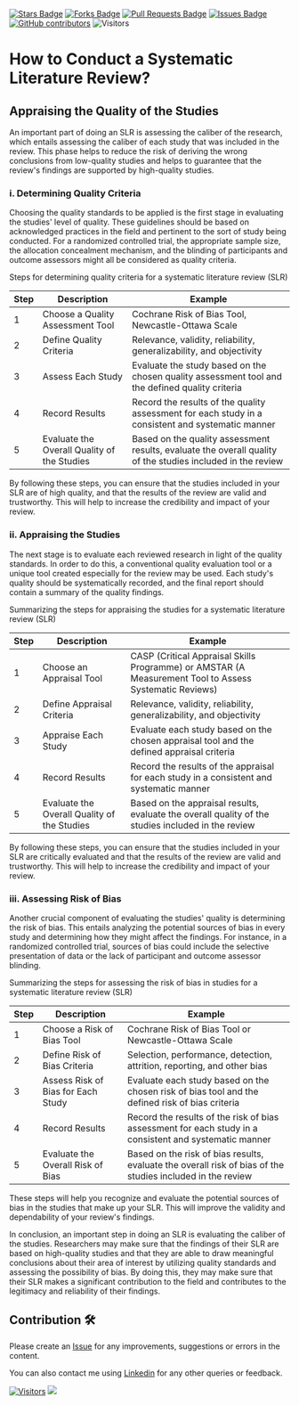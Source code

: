 <a href="https://github.com/drshahizan/SLR-MIIT/stargazers"><img src="https://img.shields.io/github/stars/drshahizan/SLR-MIIT" alt="Stars Badge"/></a>
<a href="https://github.com/drshahizan/SLR-MIIT/network/members"><img src="https://img.shields.io/github/forks/drshahizan/SLR-MIIT" alt="Forks Badge"/></a>
<a href="https://github.com/drshahizan/SLR-MIIT"><img src="https://img.shields.io/github/issues-pr/drshahizan/SLR-MIIT" alt="Pull Requests Badge"/></a>
<a href="https://github.com/drshahizan/SLR-MIIT/issues"><img src="https://img.shields.io/github/issues/drshahizan/SLR-MIIT" alt="Issues Badge"/></a>
<a href="https://github.com/drshahizan/SLR-MIIT/graphs/contributors"><img alt="GitHub contributors" src="https://img.shields.io/github/contributors/drshahizan/SLR-MIIT?color=2b9348"></a>
![Visitors](https://api.visitorbadge.io/api/visitors?path=https%3A%2F%2Fgithub.com%2Fdrshahizan%2FSLR-MIIT&labelColor=%23d9e3f0&countColor=%23697689&style=flat)

# How to Conduct a Systematic Literature Review?

## Appraising the Quality of the Studies

An important part of doing an SLR is assessing the caliber of the research, which entails assessing the caliber of each study that was included in the review. This phase helps to reduce the risk of deriving the wrong conclusions from low-quality studies and helps to guarantee that the review's findings are supported by high-quality studies.

### i. Determining Quality Criteria
Choosing the quality standards to be applied is the first stage in evaluating the studies' level of quality. These guidelines should be based on acknowledged practices in the field and pertinent to the sort of study being conducted. For a randomized controlled trial, the appropriate sample size, the allocation concealment mechanism, and the blinding of participants and outcome assessors might all be considered as quality criteria.

Steps for determining quality criteria for a systematic literature review (SLR)

| Step | Description                         | Example |
|------|-------------------------------------|------------------------------------------------------|
| 1    | Choose a Quality Assessment Tool    | Cochrane Risk of Bias Tool, Newcastle-Ottawa Scale    |
| 2    | Define Quality Criteria              | Relevance, validity, reliability, generalizability, and objectivity |
| 3    | Assess Each Study                   | Evaluate the study based on the chosen quality assessment tool and the defined quality criteria |
| 4    | Record Results                      | Record the results of the quality assessment for each study in a consistent and systematic manner |
| 5    | Evaluate the Overall Quality of the Studies | Based on the quality assessment results, evaluate the overall quality of the studies included in the review |

By following these steps, you can ensure that the studies included in your SLR are of high quality, and that the results of the review are valid and trustworthy. This will help to increase the credibility and impact of your review.

### ii. Appraising the Studies
The next stage is to evaluate each reviewed research in light of the quality standards. In order to do this, a conventional quality evaluation tool or a unique tool created especially for the review may be used. Each study's quality should be systematically recorded, and the final report should contain a summary of the quality findings.

Summarizing the steps for appraising the studies for a systematic literature review (SLR)

| Step | Description                      | Example |
|------|----------------------------------|------------------------------------------------------|
| 1    | Choose an Appraisal Tool         | CASP (Critical Appraisal Skills Programme) or AMSTAR (A Measurement Tool to Assess Systematic Reviews) |
| 2    | Define Appraisal Criteria         | Relevance, validity, reliability, generalizability, and objectivity |
| 3    | Appraise Each Study               | Evaluate each study based on the chosen appraisal tool and the defined appraisal criteria |
| 4    | Record Results                    | Record the results of the appraisal for each study in a consistent and systematic manner |
| 5    | Evaluate the Overall Quality of the Studies | Based on the appraisal results, evaluate the overall quality of the studies included in the review |

By following these steps, you can ensure that the studies included in your SLR are critically evaluated and that the results of the review are valid and trustworthy. This will help to increase the credibility and impact of your review.

### iii. Assessing Risk of Bias
Another crucial component of evaluating the studies' quality is determining the risk of bias. This entails analyzing the potential sources of bias in every study and determining how they might affect the findings. For instance, in a randomized controlled trial, sources of bias could include the selective presentation of data or the lack of participant and outcome assessor blinding.

Summarizing the steps for assessing the risk of bias in studies for a systematic literature review (SLR)

| Step | Description                              | Example |
|------|------------------------------------------|------------------------------------------------------|
| 1    | Choose a Risk of Bias Tool               | Cochrane Risk of Bias Tool or Newcastle-Ottawa Scale |
| 2    | Define Risk of Bias Criteria              | Selection, performance, detection, attrition, reporting, and other bias |
| 3    | Assess Risk of Bias for Each Study       | Evaluate each study based on the chosen risk of bias tool and the defined risk of bias criteria |
| 4    | Record Results                          | Record the results of the risk of bias assessment for each study in a consistent and systematic manner |
| 5    | Evaluate the Overall Risk of Bias        | Based on the risk of bias results, evaluate the overall risk of bias of the studies included in the review |

These steps will help you recognize and evaluate the potential sources of bias in the studies that make up your SLR. This will improve the validity and dependability of your review's findings.

In conclusion, an important step in doing an SLR is evaluating the caliber of the studies. Researchers may make sure that the findings of their SLR are based on high-quality studies and that they are able to draw meaningful conclusions about their area of interest by utilizing quality standards and assessing the possibility of bias. By doing this, they may make sure that their SLR makes a significant contribution to the field and contributes to the legitimacy and reliability of their findings.

## Contribution 🛠️
Please create an [Issue](https://github.com/drshahizan/SLR-MIIT/issues) for any improvements, suggestions or errors in the content.

You can also contact me using [Linkedin](https://www.linkedin.com/in/drshahizan/) for any other queries or feedback.

[![Visitors](https://api.visitorbadge.io/api/visitors?path=https%3A%2F%2Fgithub.com%2Fdrshahizan&labelColor=%23697689&countColor=%23555555&style=plastic)](https://visitorbadge.io/status?path=https%3A%2F%2Fgithub.com%2Fdrshahizan)
![](https://hit.yhype.me/github/profile?user_id=81284918)

